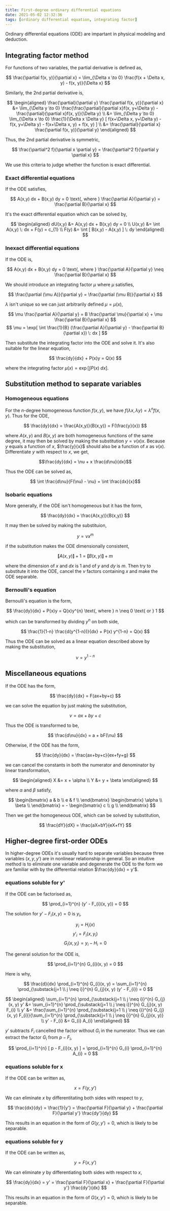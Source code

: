 ```yaml
---
title: First-degree ordinary differential equations
date: 2021-05-02 12:32:36
tags: [ordinary differential equation, integrating factor]
---
```


Ordinary differential equations (ODE) are impartant in physical modeling and deduction.

<!--more-->

## Integrating factor method

For functions of two variables, the partial derivative is defined as,

$$ \frac{\partial f(x, y)}{\partial x} = \lim_{\Delta x \to 0} \frac{f(x + \Delta x, y) - f(x, y)}{\Delta x} $$

Similarly, the 2nd partial derivative is,

$$ \begin{aligned}
\frac{\partial}{\partial y} \frac{\partial f(x, y)}{\partial x}
&= \lim_{\Delta y \to 0} \frac{\frac{\partial}{\partial x}f(x, y+\Delta y) - \frac{\partial}{\partial x}f(x, y)}{\Delta y} \\
&= \lim_{\Delta y \to 0} \lim_{\Delta x \to 0} \frac{1}{\Delta x \Delta y} [ f(x+\Delta x, y+\Delta y) - f(x, y+\Delta y) - f(x+\Delta x, y) + f(x, y) ] \\
&= \frac{\partial}{\partial x} \frac{\partial f(x, y)}{\partial y}  
\end{aligned}  $$

Thus, the 2nd partial derivative is symmetric,

$$ \frac{\partial^2 f}{\partial x \partial y} = \frac{\partial^2 f}{\partial y \partial x} $$

We use this criteria to judge whether the function is exact differential.

### Exact differential equations

If the ODE satisfies,

$$ A(x,y) dx + B(x,y) dy = 0 \text{, where } \frac{\partial A}{\partial y} = \frac{\partial B}{\partial x} $$

It's the exact differential equation which can be solved by,

$$ \begin{aligned}
dU(x,y) &= A(x,y) dx + B(x,y) dy = 0 \\
U(x,y) &= \int A(x,y) \: dx + F(y) = c_{1} \\
F(y) &= \int [ B(x,y) - A(x,y) ] \: dy
\end{aligned}  $$

### Inexact differential equations

If the ODE is, 

$$ A(x,y) dx + B(x,y) dy = 0 \text{, where } \frac{\partial A}{\partial y} \neq \frac{\partial B}{\partial x} $$

We should introduce an integrating factor $\mu$ where $\mu$ satisfies,

$$ \frac{\partial (\mu A)}{\partial y} = \frac{\partial (\mu B)}{\partial x} $$

$\lambda$ isn't unique so we can just arbitrarily defined $\mu = \mu(x)$,

$$ \mu \frac{\partial A}{\partial y} = B \frac{\partial \mu}{\partial x} + \mu \frac{\partial B}{\partial x}  $$
$$ \mu = \exp[ \int \frac{1}{B} (\frac{\partial A}{\partial y} - \frac{\partial B}{\partial x}) \: dx ] $$

Then substitute the integrating factor into the ODE and solve it. It's also suitable for the linear equation,

$$ \frac{dy}{dx} + P(x)y = Q(x) $$

where the integrating factor $\mu(x) = \exp[\int P(x) \: dx]$.

## Substitution method to separate variables

### Homogeneous equations

For the $n$-degree homogeneous function $f(x,y)$, we have $f(\lambda x, \lambda y)=\lambda^{n} f(x,y)$. Thus for the ODE,

$$ \frac{dy}{dx} = \frac{A(x,y)}{B(x,y)} = F(\frac{y}{x}) $$

where $A(x,y)$ and $B(x,y)$ are both homogeneous functions of the same degree, it may then be solved by making the substitution $y = \nu (x) x$. Because $y$ equals a function of $x$, $\frac{y}{x}$ should also be a function of $x$ as $\nu (x)$. Differentiate $y$ with respect to $x$, we get,

$$\frac{dy}{dx} = \nu + x \frac{d\nu}{dx}$$

Thus the ODE can be solved as,

$$ \int \frac{d\nu}{F(\nu) - \nu} = \int \frac{dx}{x}$$

### Isobaric equations

More generally, if the ODE isn't homogeneous but it has the form,

$$ \frac{dy}{dx} = \frac{A(x,y)}{B(x,y)} $$

It may then be solved by making the substituion,

$$ y = \nu x^{m} $$

if the substitution makes the ODE dimensionally consistent,

$$ \pmb{[} A(x,y) \pmb{]} + 1 = \pmb{[} B(x,y) \pmb{]} + m $$

where the dimension of $x$ and $dx$ is $1$ and of $y$ and $dy$ is $m$. Then try to substitute it into the ODE, cancel the $\nu$ factors containing $x$ and make the ODE separable.

### Bernoulli's equation

Bernoulli's equation is the form,

$$ \frac{dy}{dx} + P(x)y = Q(x)y^{n} \text{, where } n \neq 0 \text{ or } 1 $$

which can be transformed by dividing $y^{n}$ on both side,

$$ \frac{1}{1-n} \frac{d(y^{1-n})}{dx} + P(x) y^{1-n} = Q(x) $$

Thus the ODE can be solved as a linear equation described above by making the substitution,

$$ \nu = y^{1-n} $$

## Miscellaneous equations

If the ODE has the form,

$$ \frac{dy}{dx} = F(ax+by+c) $$

we can solve the equation by just making the substitution,

$$ \nu = ax + by +c $$

Thus the ODE is transformed to be,

$$ \frac{d\nu}{dx} = a + bF(\nu) $$

Otherwise, if the ODE has the form,

$$ \frac{dy}{dx} = \frac{ax+by+c}{ex+fy+g} $$

we can cancel the constants in both the numerator and denominator by linear transformation, 

$$ \begin{aligned}
X &= x + \alpha \\
Y &= y + \beta
\end{aligned}  $$

where $\alpha$ and $\beta$ satisfy,

$$ \begin{bmatrix} a & b \\ e & f \\ \end{bmatrix} \begin{bmatrix} \alpha \\ \beta \\ \end{bmatrix} = - \begin{bmatrix} c \\ g \\ \end{bmatrix} $$

Then we get the homogeneous ODE, which can be solved by substitution,

$$ \frac{dY}{dX} = \frac{aX+bY}{eX+fY} $$

## Higher-degree first-order ODEs

In higher-degree ODEs it's usually hard to separate variables because three variables ($x,y,y'$) are in nonlinear relationship in general. So an intuitive method is to eliminate one variable and degenerate the ODE to the form we are familiar with by the differential relation $\frac{dy}{dx} = y'$.

### equations soluble for y'

If the ODE can be factorised as,

$$ \prod_{i=1}^{n} (y' - F_{i}(x, y)) = 0 $$

The solution for $y' - F_{i}(x, y) = 0$ is $y_{i}$,

$$ y_{i} = H_{i}(x) $$
$$ y'_{i} = F_{i}(x, y_{i})$$
$$ G_{i}(x, y_{i}) = y_{i} - H_{i} = 0 $$

The general solution for the ODE is,

$$ \prod_{i=1}^{n} G_{i}(x, y) = 0 $$

Here is why,

$$ \frac{d}{dx} \prod_{i=1}^{n} G_{i}(x, y) = \sum_{i=1}^{n} \prod_{\substack{j=1 \\ j \neq i}}^{n} G_{j}(x, y) (y' - F_{i}) = 0 $$

$$ \begin{aligned}
		\sum_{i=1}^{n} \prod_{\substack{j=1 \\ j \neq i}}^{n} G_{j}(x, y) y' &= \sum_{i=1}^{n} \prod_{\substack{j=1 \\ j \neq i}}^{n} G_{j}(x, y) F_{i} \\
		y' &= \frac{\sum_{i=1}^{n} \prod_{\substack{j=1 \\ j \neq i}}^{n} G_{j}(x, y) F_{i}}{\sum_{i=1}^{n} \prod_{\substack{j=1 \\ j \neq i}}^{n} G_{j}(x, y)} \\
		y' - F_{i} &= G_{i} A_{i}
\end{aligned} $$

$y'$ subtracts $F_{i}$ cancelled the factor without $G_{i}$ in the numerator. Thus we can extract the factor $G_{i}$ from $p - F_{i}$,

$$ \prod_{i=1}^{n} [ p - F_{i}(x, y) ] = \prod_{i=1}^{n} G_{i} \prod_{i=1}^{n} A_{i} = 0 $$

### equations soluble for x

If the ODE can be written as,

$$ x = F(y, y') $$

We can eliminate $x$ by differentitating both sides with respect to $y$,

$$ \frac{dx}{dy} = \frac{1}{y'} = \frac{\partial F}{\partial y} + \frac{\partial F}{\partial y'} \frac{dy'}{dy}  $$

This results in an equation in the form of $G(y, y') = 0$, which is likely to be separable.

### equations soluble for y

If the ODE can be written as,

$$ y = F(x, y') $$

We can eliminate $y$ by differentiating both sides with respect to $x$,

$$ \frac{dy}{dx} = y' = \frac{\partial F}{\partial x} + \frac{\partial F}{\partial y'} \frac{dy'}{dx} $$

This results in an equation in the form of $G(x, y') = 0$, which is likely to be separable.
